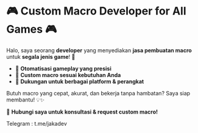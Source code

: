 # 🎮 Custom Macro Developer for All Games 🎮  

Halo, saya seorang **developer** yang menyediakan **jasa pembuatan macro** untuk **segala jenis game**! 🚀  

- 🔹 **Otomatisasi gameplay yang presisi**  
- 🔹 **Custom macro sesuai kebutuhan Anda**  
- 🔹 **Dukungan untuk berbagai platform & perangkat**  

Butuh macro yang cepat, akurat, dan bekerja tanpa hambatan? Saya siap membantu! 💡✨  

📩 **Hubungi saya untuk konsultasi & request custom macro!**

Telegram : t.me/jakadev

